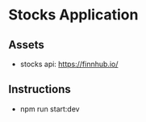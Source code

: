 # Stocks Application

## Assets
- stocks api: https://finnhub.io/


## Instructions
- npm run start:dev